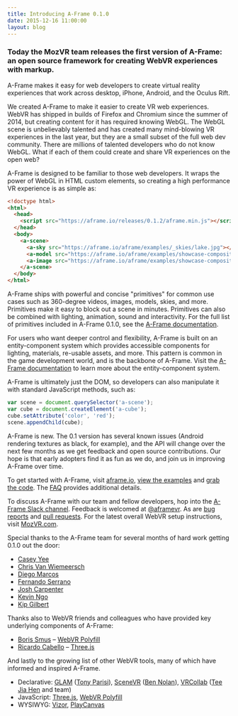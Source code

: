 ```yaml
---
title: Introducing A-Frame 0.1.0
date: 2015-12-16 11:00:00
layout: blog
---
```


### Today the MozVR team releases the first version of A-Frame: an open source framework for creating WebVR experiences with markup.

A-Frame makes it easy for web developers to create virtual reality experiences that work across desktop, iPhone, Android, and the Oculus Rift.

We created A-Frame to make it easier to create VR web experiences. WebVR has shipped in builds of Firefox and Chromium since the summer of 2014, but creating content for it has required knowing WebGL. The WebGL scene is unbelievably talented and has created many mind-blowing VR experiences in the last year, but they are a small subset of the full web dev community. There are millions of talented developers who do not know WebGL. What if each of them could create and share VR experiences on the open web?

<!-- more -->

A-Frame is designed to be familiar to those web developers. It wraps the power of WebGL in HTML custom elements, so creating a high performance VR experience is as simple as:

```html
<!doctype html>
<html>
  <head>
    <script src="https://aframe.io/releases/0.1.2/aframe.min.js"></script>
  </head>
  <body>
    <a-scene>
      <a-sky src="https://aframe.io/aframe/examples/_skies/lake.jpg"></a-sky>
      <a-model src="https://aframe.io/aframe/examples/showcase-composite/sculpture.dae" position="0 0 -2"></a-model>
      <a-image src="https://aframe.io/aframe/examples/showcase-composite/portland.png" width="1" height="0.35" position="-2 1.2 1"></a-image>
    </a-scene>
  </body>
</html>
```

A-Frame ships with powerful and concise "primitives" for common use cases such as 360-degree videos, images, models, skies, and more. Primitives make it easy to block out a scene in minutes. Primitives can also be combined with lighting, animation, sound and interactivity. For the full list of primitives included in A-Frame 0.1.0, see the [A-Frame documentation](../../../../../docs/primitives/).

For users who want deeper control and flexibility, A-Frame is built on an entity-component system which provides accessible components for lighting, materials, re-usable assets, and more. This pattern is common in the game development world, and is the backbone of A-Frame. Visit the [A-Frame documentation](../../../../../docs/core/) to learn more about the entity-component system.

A-Frame is ultimately just the DOM, so developers can also manipulate it with standard JavaScript methods, such as:

```js
var scene = document.querySelector('a-scene');
var cube = document.createElement('a-cube');
cube.setAttribute('color', 'red');
scene.appendChild(cube);
```

A-Frame is new. The 0.1 version has several known issues (Android rendering textures as black, for example), and the API will change over the next few months as we get feedback and open source contributions. Our hope is that early adopters find it as fun as we do, and join us in improving A-Frame over time.

To get started with A-Frame, visit [aframe.io](https://aframe.io/), [view the examples](../../../../../examples/) and [grab the code](../../../../../docs/guide/). The [FAQ](../../../../../faq/) provides additional details.

To discuss A-Frame with our team and fellow developers, hop into the [A-Frame Slack channel](https://aframevr-slack.herokuapp.com/). Feedback is welcomed at [@aframevr](https://twitter.com/aframevr/). As are [bug reports](https://github.com/aframevr/aframe/issues/) and [pull requests](https://github.com/aframevr/aframe/). For the latest overall WebVR setup instructions, visit [MozVR.com](http://mozvr.com/).

Special thanks to the A-Frame team for several months of hard work getting 0.1.0 out the door:

* [Casey Yee](https://twitter.com/whoyee)
* [Chris Van Wiemeersch](https://twitter.com/cvanw)
* [Diego Marcos](https://twitter.com/dmarcos)
* [Fernando Serrano](https://twitter.com/fernandojsg)
* [Josh Carpenter](https://twitter.com/joshcarpenter)
* [Kevin Ngo](https://twitter.com/ngokevin_)
* [Kip Gilbert](https://twitter.com/kearwoodgilbert)

Thanks also to WebVR friends and colleagues who have provided key underlying components of A-Frame:

* [Boris Smus](https://twitter.com/borismus) – [WebVR Polyfill](https://github.com/borismus/webvr-polyfill)
* [Ricardo Cabello](https://twitter.com/mrdoob) – [Three.js](http://threejs.org/)

And lastly to the growing list of other WebVR tools, many of which have informed and inspired A-Frame.

* Declarative: [GLAM](http://tparisi.github.io/glam/) ([Tony Parisi](https://twitter.com/auradeluxe)), [SceneVR](http://www.scenevr.com/) ([Ben Nolan](https://twitter.com/bnolan)), [VRCollab](http://vrcollab.com/) ([Tee Jia Hen](https://twitter.com/wizztjh) and team)
* JavaScript: [Three.js](http://threejs.org/), [WebVR Polyfill](https://github.com/borismus/webvr-polyfill)
* WYSIWYG: [Vizor](http://vizor.io/), [PlayCanvas](https://playcanvas.com/)
